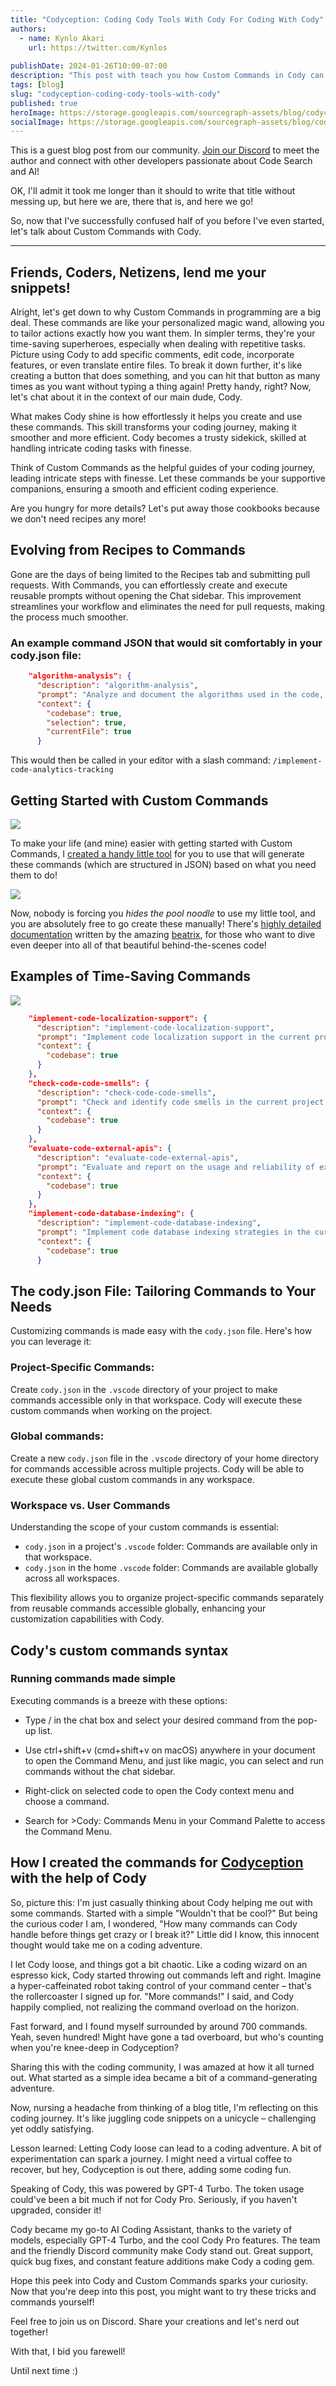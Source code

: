 ```yaml
---
title: "Codyception: Coding Cody Tools With Cody For Coding With Cody"
authors:
  - name: Kynlo Akari
    url: https://twitter.com/Kynlos
  
publishDate: 2024-01-26T10:00-07:00
description: "This post with teach you how Custom Commands in Cody can simplify your coding process by automating repetitive tasks, saving time and effort. Kynlo guide you through how these commands make coding more efficient and manageable, transforming complex tasks into simple, one-click solutions."
tags: [blog]
slug: "codyception-coding-cody-tools-with-cody"
published: true
heroImage: https://storage.googleapis.com/sourcegraph-assets/blog/codyception-coding-cody-tools-with-cody.png
socialImage: https://storage.googleapis.com/sourcegraph-assets/blog/codyception-coding-cody-tools-with-cody.png
---
```


<Alert type="secondary">This is a guest blog post from our community. <a href="https://discord.com/servers/sourcegraph-969688426372825169" target="_blank">Join our Discord</a> to meet the author and connect with other developers passionate about Code Search and AI!</Alert>

OK, I'll admit it took me longer than it should to write that title without messing up, but here we are, there that is, and here we go!

So, now that I've successfully confused half of you before I've even started, let's talk about Custom Commands with Cody.

---

## Friends, Coders, Netizens, lend me your snippets!


Alright, let's get down to why Custom Commands in programming are a big deal. These commands are like your personalized magic wand, allowing you to tailor actions exactly how you want them. In simpler terms, they're your time-saving superheroes, especially when dealing with repetitive tasks. Picture using Cody to add specific comments, edit code, incorporate features, or even translate entire files. To break it down further, it's like creating a button that does something, and you can hit that button as many times as you want without typing a thing again! Pretty handy, right? Now, let's chat about it in the context of our main dude, Cody.

What makes Cody shine is how effortlessly it helps you create and use these commands. This skill transforms your coding journey, making it smoother and more efficient. Cody becomes a trusty sidekick, skilled at handling intricate coding tasks with finesse.

Think of Custom Commands as the helpful guides of your coding journey, leading intricate steps with finesse. Let these commands be your supportive companions, ensuring a smooth and efficient coding experience.

Are you hungry for more details? Let's put away those cookbooks because we don't need recipes any more!

## Evolving from Recipes to Commands

Gone are the days of being limited to the Recipes tab and submitting pull requests. With Commands, you can effortlessly create and execute reusable prompts without opening the Chat sidebar. This improvement streamlines your workflow and eliminates the need for pull requests, making the process much smoother.

### An example command JSON that would sit comfortably in your cody.json file:

```json
    "algorithm-analysis": {
      "description": "algorithm-analysis",
      "prompt": "Analyze and document the algorithms used in the code, detailing their efficiency and how they achieve their intended purpose.",
      "context": {
        "codebase": true,
        "selection": true,
        "currentFile": true
      }
```

This would then be called in your editor with a slash command: `/implement-code-analytics-tracking`


## Getting Started with Custom Commands

![](http://cody.kynlo.co.uk/1.png)

To make your life (and mine) easier with getting started with Custom Commands, I [created a handy little tool](https://cody.kynlo.co.uk) for you to use that will generate these commands (which are structured in JSON) based on what you need them to do!

![](http://cody.kynlo.co.uk/codykyn.png)

Now, nobody is forcing you *hides the pool noodle* to use my little tool, and you are absolutely free to go create these manually!  There's [highly detailed documentation](https://sourcegraph.com/notebooks/Tm90ZWJvb2s6MzA1NQ==#custom-commands-194e6b3f-f682-475f-9c66-cfcc84d05c66) written by the amazing [beatrix](https://twitter.com/3eatrix), for those who want to dive even deeper into all of that beautiful behind-the-scenes code!


## Examples of Time-Saving Commands

![](http://cody.kynlo.co.uk/2.png)

```json
    "implement-code-localization-support": {
      "description": "implement-code-localization-support",
      "prompt": "Implement code localization support in the current project, enabling adaptation to different languages and cultural preferences.",
      "context": {
        "codebase": true
      }
    },
    "check-code-code-smells": {
      "description": "check-code-code-smells",
      "prompt": "Check and identify code smells in the current project, suggesting refactoring for improved code quality.",
      "context": {
        "codebase": true
      }
    },
    "evaluate-code-external-apis": {
      "description": "evaluate-code-external-apis",
      "prompt": "Evaluate and report on the usage and reliability of external APIs in the current project, suggesting updates or replacements.",
      "context": {
        "codebase": true
      }
    },
    "implement-code-database-indexing": {
      "description": "implement-code-database-indexing",
      "prompt": "Implement code database indexing strategies in the current project, optimizing data retrieval and query performance.",
      "context": {
        "codebase": true
      }
```

## The cody.json File: Tailoring Commands to Your Needs

Customizing commands is made easy with the `cody.json` file. Here's how you can leverage it:

### Project-Specific Commands:

Create `cody.json` in the `.vscode` directory of your project to make commands accessible only in that workspace. Cody will execute these custom commands when working on the project.

### Global commands:

Create a new `cody.json` file in the `.vscode` directory of your home directory for commands accessible across multiple projects. Cody will be able to execute these global custom commands in any workspace.

### Workspace vs. User Commands

Understanding the scope of your custom commands is essential:

- `cody.json` in a project's `.vscode` folder: Commands are available only in that workspace.
- `cody.json` in the home `.vscode` folder: Commands are available globally across all workspaces.

This flexibility allows you to organize project-specific commands separately from reusable commands accessible globally, enhancing your customization capabilities with Cody.

## Cody's custom commands syntax

### Running commands made simple
Executing commands is a breeze with these options:

- Type / in the chat box and select your desired command from the pop-up list.

- Use ctrl+shift+v (cmd+shift+v on macOS) anywhere in your document to open the Command Menu, and just like magic, you can select and run commands without the chat sidebar.

- Right-click on selected code to open the Cody context menu and choose a command.

- Search for >Cody: Commands Menu in your Command Palette to access the Command Menu.

## How I created the commands for [Codyception](https://cody.kynlo.co.uk) with the help of Cody


So, picture this: I'm just casually thinking about Cody helping me out with some commands. Started with a simple "Wouldn't that be cool?" But being the curious coder I am, I wondered, "How many commands can Cody handle before things get crazy or I break it?" Little did I know, this innocent thought would take me on a coding adventure.

I let Cody loose, and things got a bit chaotic. Like a coding wizard on an espresso kick, Cody started throwing out commands left and right. Imagine a hyper-caffeinated robot taking control of your command center – that's the rollercoaster I signed up for. "More commands!" I said, and Cody happily complied, not realizing the command overload on the horizon.

Fast forward, and I found myself surrounded by around 700 commands. Yeah, seven hundred! Might have gone a tad overboard, but who's counting when you're knee-deep in Codyception?

Sharing this with the coding community, I was amazed at how it all turned out. What started as a simple idea became a bit of a command-generating adventure.

Now, nursing a headache from thinking of a blog title, I'm reflecting on this coding journey. It's like juggling code snippets on a unicycle – challenging yet oddly satisfying.

Lesson learned: Letting Cody loose can lead to a coding adventure. A bit of experimentation can spark a journey. I might need a virtual coffee to recover, but hey, Codyception is out there, adding some coding fun.

Speaking of Cody, this was powered by GPT-4 Turbo. The token usage could've been a bit much if not for Cody Pro. Seriously, if you haven't upgraded, consider it!

Cody became my go-to AI Coding Assistant, thanks to the variety of models, especially GPT-4 Turbo, and the cool Cody Pro features. The team and the friendly Discord community make Cody stand out. Great support, quick bug fixes, and constant feature additions make Cody a coding gem.

Hope this peek into Cody and Custom Commands sparks your curiosity. Now that you're deep into this post, you might want to try these tricks and commands yourself!

Feel free to join us on Discord. Share your creations and let's nerd out together!

With that, I bid you farewell!

Until next time :)